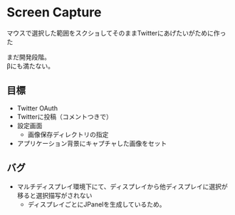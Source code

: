 # Screen Capture
マウスで選択した範囲をスクショしてそのままTwitterにあげたいがために作った

まだ開発段階。  
βにも満たない。

## 目標
* Twitter OAuth
* Twitterに投稿（コメントつきで）
* 設定画面
    - 画像保存ディレクトリの指定
* アプリケーション背景にキャプチャした画像をセット

## バグ
* マルチディスプレイ環境下にて、ディスプレイから他ディスプレイに選択が移ると選択描写がされない
    - ディスプレイごとにJPanelを生成しているため。
